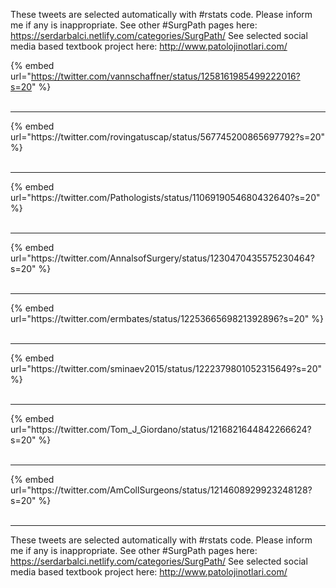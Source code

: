 

These tweets are selected automatically with #rstats code. Please inform me if any is inappropriate.
See other #SurgPath pages here: https://serdarbalci.netlify.com/categories/SurgPath/ 
See selected social media based textbook project here: http://www.patolojinotlari.com/

{% embed url="https://twitter.com/vannschaffner/status/1258161985499222016?s=20" %}<br>
<br>
<hr>
{% embed url="https://twitter.com/rovingatuscap/status/567745200865697792?s=20" %}<br>
<br>
<hr>
{% embed url="https://twitter.com/Pathologists/status/1106919054680432640?s=20" %}<br>
<br>
<hr>
{% embed url="https://twitter.com/AnnalsofSurgery/status/1230470435575230464?s=20" %}<br>
<br>
<hr>
{% embed url="https://twitter.com/ermbates/status/1225366569821392896?s=20" %}<br>
<br>
<hr>
{% embed url="https://twitter.com/sminaev2015/status/1222379801052315649?s=20" %}<br>
<br>
<hr>
{% embed url="https://twitter.com/Tom_J_Giordano/status/1216821644842266624?s=20" %}<br>
<br>
<hr>
{% embed url="https://twitter.com/AmCollSurgeons/status/1214608929923248128?s=20" %}<br>
<br>
<hr>


These tweets are selected automatically with #rstats code. Please inform me if any is inappropriate.
See other #SurgPath pages here: https://serdarbalci.netlify.com/categories/SurgPath/ 
See selected social media based textbook project here: http://www.patolojinotlari.com/

